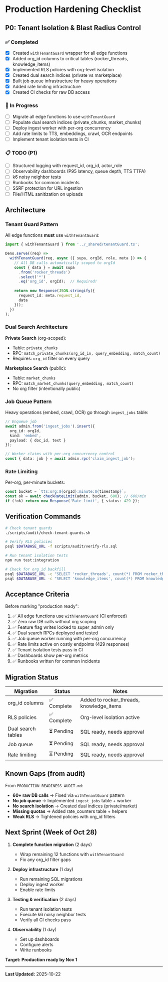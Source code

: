 # Production Hardening Checklist

## P0: Tenant Isolation & Blast Radius Control

### ✅ Completed
- [x] Created `withTenantGuard` wrapper for all edge functions
- [x] Added org_id columns to critical tables (rocker_threads, knowledge_items)
- [x] Implemented RLS policies with org-level isolation
- [x] Created dual search indices (private vs marketplace)
- [x] Built job queue infrastructure for heavy operations
- [x] Added rate limiting infrastructure
- [x] Created CI checks for raw DB access

### 🔄 In Progress
- [ ] Migrate all edge functions to use `withTenantGuard`
- [ ] Populate dual search indices (private_chunks, market_chunks)
- [ ] Deploy ingest worker with per-org concurrency
- [ ] Add rate limits to TTS, embeddings, crawl, OCR endpoints
- [ ] Implement tenant isolation tests in CI

### 📋 TODO (P1)
- [ ] Structured logging with request_id, org_id, actor_role
- [ ] Observability dashboards (P95 latency, queue depth, TTS TTFA)
- [ ] k6 noisy neighbor tests
- [ ] Runbooks for common incidents
- [ ] SSRF protection for URL ingestion
- [ ] File/HTML sanitization on uploads

## Architecture

### Tenant Guard Pattern
All edge functions **must** use `withTenantGuard`:

```typescript
import { withTenantGuard } from '../_shared/tenantGuard.ts';

Deno.serve((req) =>
  withTenantGuard(req, async ({ supa, orgId, role, meta }) => {
    // All DB calls automatically scoped to orgId
    const { data } = await supa
      .from('rocker_threads')
      .select('*')
      .eq('org_id', orgId);  // Required!
    
    return new Response(JSON.stringify({ 
      request_id: meta.request_id, 
      data 
    }));
  })
);
```

### Dual Search Architecture

**Private Search** (org-scoped):
- Table: `private_chunks`
- RPC: `match_private_chunks(org_id_in, query_embedding, match_count)`
- Requires: `org_id` filter on every query

**Marketplace Search** (public):
- Table: `market_chunks`
- RPC: `match_market_chunks(query_embedding, match_count)`
- No org filter (intentionally public)

### Job Queue Pattern

Heavy operations (embed, crawl, OCR) go through `ingest_jobs` table:

```typescript
// Enqueue job
await admin.from('ingest_jobs').insert({
  org_id: orgId,
  kind: 'embed',
  payload: { doc_id, text }
});

// Worker claims with per-org concurrency control
const { data: job } = await admin.rpc('claim_ingest_job');
```

### Rate Limiting

Per-org, per-minute buckets:

```typescript
const bucket = `tts:org:${orgId}:minute:${timestamp}`;
const ok = await checkRateLimit(admin, bucket, 600); // 600/min
if (!ok) return new Response('Rate limit', { status: 429 });
```

## Verification Commands

```bash
# Check tenant guards
./scripts/audit/check-tenant-guards.sh

# Verify RLS policies
psql $DATABASE_URL -f scripts/audit/verify-rls.sql

# Run tenant isolation tests
npm run test:integration

# Check for org_id backfill
psql $DATABASE_URL -c "SELECT 'rocker_threads', count(*) FROM rocker_threads WHERE org_id IS NULL;"
psql $DATABASE_URL -c "SELECT 'knowledge_items', count(*) FROM knowledge_items WHERE org_id IS NULL;"
```

## Acceptance Criteria

Before marking "production ready":

1. ✅ All edge functions use `withTenantGuard` (CI enforced)
2. ✅ Zero raw DB calls without org scoping
3. ✅ Feature flag writes locked to super_admin only
4. ✅ Dual search RPCs deployed and tested
5. ✅ Job queue worker running with per-org concurrency
6. ✅ Rate limits active on costly endpoints (429 responses)
7. ✅ Tenant isolation tests pass in CI
8. ✅ Dashboards show per-org metrics
9. ✅ Runbooks written for common incidents

## Migration Status

| Migration | Status | Notes |
|-----------|--------|-------|
| org_id columns | ✅ Complete | Added to rocker_threads, knowledge_items |
| RLS policies | ✅ Complete | Org-level isolation active |
| Dual search tables | ⏳ Pending | SQL ready, needs approval |
| Job queue | ⏳ Pending | SQL ready, needs approval |
| Rate limiting | ⏳ Pending | SQL ready, needs approval |

## Known Gaps (from audit)

From `PRODUCTION_READINESS_AUDIT.md`:
- **60+ raw DB calls** → Fixed via `withTenantGuard` pattern
- **No job queue** → Implemented `ingest_jobs` table + worker
- **No search isolation** → Created dual indices (private/market)
- **Missing quotas** → Added rate_counters table + helpers
- **Weak RLS** → Tightened policies with org_id filters

## Next Sprint (Week of Oct 28)

1. **Complete function migration** (2 days)
   - Wrap remaining 12 functions with `withTenantGuard`
   - Fix any org_id filter gaps
   
2. **Deploy infrastructure** (1 day)
   - Run remaining SQL migrations
   - Deploy ingest worker
   - Enable rate limits
   
3. **Testing & verification** (2 days)
   - Run tenant isolation tests
   - Execute k6 noisy neighbor tests
   - Verify all CI checks pass
   
4. **Observability** (1 day)
   - Set up dashboards
   - Configure alerts
   - Write runbooks

**Target: Production ready by Nov 1**

---

**Last Updated:** 2025-10-22
